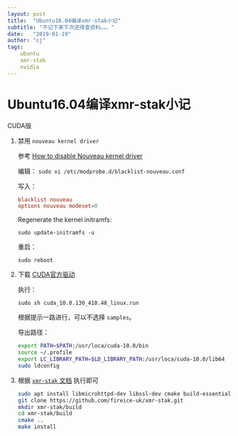 ```yaml
---
layout: post
title:  "Ubuntu16.04编译xmr-stak小记"
subtitle: "不记下来下次还得查资料。。。"
date:   "2019-01-19"
author: "cj"
tags:
    ubuntu
    xmr-stak
    nvidia
---
```


# Ubuntu16.04编译xmr-stak小记

CUDA版

1. 禁用 `nouveau kernel driver`

    参考 [How to disable Nouveau kernel driver](https://askubuntu.com/questions/841876/how-to-disable-nouveau-kernel-driver)

    编辑：
    `sudo vi /etc/modprobe.d/blacklist-nouveau.conf`
    
    写入：
    ```conf
    blacklist nouveau
    options nouveau modeset=0
    ```

    Regenerate the kernel initramfs:

    `sudo update-initramfs -u`

    重启：

    `sudo reboot`


2. 下载 [CUDA官方驱动](https://developer.nvidia.com/cuda-downloads?target_os=Linux&target_arch=x86_64&target_distro=Ubuntu&target_version=1604&target_type=runfilelocal)

    执行：

    `sudo sh cuda_10.0.130_410.48_linux.run`

    根据提示一路进行，可以不选择 `samples`。

    导出路径：

    ```bash
    export PATH=$PATH:/usr/loca/cuda-10.0/bin
    source ~/.profile
    export LC_LIBRARY_PATH=$LD_LIBRARY_PATH:/usr/loca/cuda-10.0/lib64
    sudo ldconfig
    ```

3. 根据 [`xmr-stak` 文档](https://github.com/fireice-uk/xmr-stak/blob/master/doc/compile_Linux.md) 执行即可

    ```bash
    sudo apt install libmicrohttpd-dev libssl-dev cmake build-essential libhwloc-dev
    git clone https://github.com/fireice-uk/xmr-stak.git
    mkdir xmr-stak/build
    cd xmr-stak/build
    cmake ..
    make install
    ```